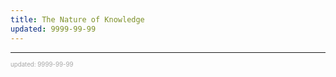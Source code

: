 ```yaml
---
title: The Nature of Knowledge
updated: 9999-99-99
---
```



---

<sup><sub><font color="#a6a6a6">updated: 9999-99-99</font></sub></sup>